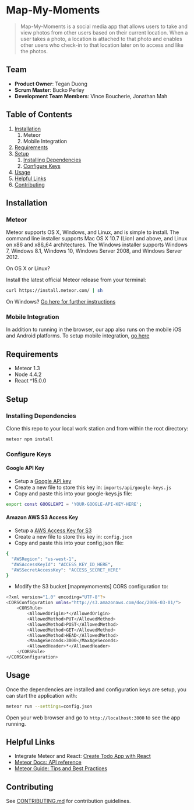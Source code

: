 # Map-My-Moments

> Map-My-Moments is a social media app that allows users to take and view photos from other users based on their current location. When a user takes a photo, a location is attached to that photo and enables other users who check-in to that location later on to access and like the photos. 

## Team

  - __Product Owner__: Tegan Duong
  - __Scrum Master__: Bucko Perley
  - __Development Team Members__: Vince Boucherie, Jonathan Mah

## Table of Contents

1. [Installation](#installation)
    1. Meteor
    1. Mobile Integration
1. [Requirements](#requirements)
1. [Setup](#setup)
    1. [Installing Dependencies](#installing-dependencies)
    1. [Configure Keys](#configure-keys)
1. [Usage](#Usage)
1. [Helpful Links](#helpful-links)
1. [Contributing](#contributing)

## Installation

### Meteor

Meteor supports OS X, Windows, and Linux, and is simple to install. The command line installer supports Mac OS X 10.7 (Lion) and above, and Linux on x86 and x86_64 architectures. The Windows installer supports Windows 7, Windows 8.1, Windows 10, Windows Server 2008, and Windows Server 2012.

On OS X or Linux?

Install the latest official Meteor release from your terminal:

```sh
curl https://install.meteor.com/ | sh
```

On Windows? [Go here for further instructions](https://www.meteor.com/install)

### Mobile Integration

In addition to running in the browser, our app also runs on the mobile iOS and Android platforms. To setup mobile integration, [go here](http://guide.meteor.com/mobile.html#installing-prerequisites)


## Requirements

- Meteor 1.3
- Node 4.4.2
- React ^15.0.0


## Setup

### Installing Dependencies

Clone this repo to your local work station and from within the root directory:

```sh
meteor npm install
```

### Configure Keys

#### Google API Key
- Setup a [Google API key](https://developers.google.com/maps/documentation/javascript/get-api-key#key) 
- Create a new file to store this key in: `imports/api/google-keys.js`
- Copy and paste this into your google-keys.js file:
```sh
export const GOOGLEAPI = 'YOUR-GOOGLE-API-KEY-HERE';
```

#### Amazon AWS S3 Access Key
- Setup a [AWS Access Key for S3](https://console.aws.amazon.com/iam/home#security_credential) 
- Create a new file to store this key in: `config.json`
- Copy and paste this into your config.json file:
```sh
{
  "AWSRegion": "us-west-1",
  "AWSAccessKeyId": "ACCESS_KEY_ID_HERE",
  "AWSSecretAccessKey": "ACCESS_SECRET_HERE"
}
```
- Modify the S3 bucket [mapmymoments] CORS configuration to:
```sh
<?xml version="1.0" encoding="UTF-8"?>
<CORSConfiguration xmlns="http://s3.amazonaws.com/doc/2006-03-01/">
    <CORSRule>
        <AllowedOrigin>*</AllowedOrigin>
        <AllowedMethod>PUT</AllowedMethod>
        <AllowedMethod>POST</AllowedMethod>
        <AllowedMethod>GET</AllowedMethod>
        <AllowedMethod>HEAD</AllowedMethod>
        <MaxAgeSeconds>3000</MaxAgeSeconds>
        <AllowedHeader>*</AllowedHeader>
    </CORSRule>
</CORSConfiguration>
```


## Usage

Once the dependencies are installed and configuration keys are setup, you can start the application with:
```sh
meteor run --settings=config.json
```
Open your web browser and go to `http://localhost:3000` to see the app running.


## Helpful Links

- Integrate Meteor and React: [Create Todo App with React](https://www.meteor.com/tutorials/react/creating-an-app)
- [Meteor Docs: API reference](http://docs.meteor.com/#/full/meteorguide)
- [Meteor Guide: Tips and Best Practices](http://guide.meteor.com/)


## Contributing

See [CONTRIBUTING.md](CONTRIBUTING.md) for contribution guidelines.
